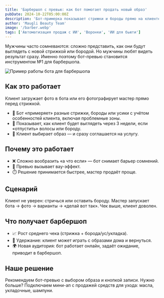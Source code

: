 ```yaml
---
title: 'Барбершоп с превью: как бот помогает продать новый образ'
pubDate: 2024-10-22T05:00:00Z
description: 'Бот-примерка показывает стрижки и бороды прямо на клиенте, снимает сомнения и повышает чек барбершопа.'
author: 'Maugli Beauty Team'
image: '/barber.webp'
tags: ['Автоматизация продаж с ИИ', 'Воронки', 'ИИ для бьюти']
---
```


Мужчины часто сомневаются: сложно представить, как они будут выглядеть с новой стрижкой или бородой. Но мужчины любят видеть результат сразу. Именно поэтому бот-превью становится инструментом №1 для барбершопа.

![Пример работы бота для барбершопа](/barber.webp)

## Как это работает

Клиент загружает фото в бота или его фотографирует мастер прямо перед стрижкой.

- 📸 Бот «примеряет» разные стрижки, бороды или усики с учётом особенностей клиента, включая проблемные зоны.
- 🎯 Показывает, как клиент будет выглядеть через 3 недели, если «отпустить» волосы или бороду.
- 💇 Клиент выбирает образ — и сразу соглашается на услугу.

## Почему это работает

- ❌ Сложно вообразить «а что если» — бот снимает барьер сомнений.
- 🤩 Превью вызывает вау-эффект.
- ⏱️ Решение принимается быстрее, мастер продаёт проще.

## Сценарий

Клиент не уверен: стричься или оставить бороду. Мастер запускает бота → фото → варианты → «делай вот так». Чек выше, клиент доволен.

## Что получает барбершоп

- 📈 Рост среднего чека (стрижка + борода/ус/укладка).
- 🔁 Удержание: клиент может играть с образами дома и вернуться.
- 🌍 Новая аудитория: бот работает онлайн, задаёт ожидание, приводит в барбершоп.

## Наше решение

Рекомендуем бот-превью с выбором образа и кнопкой записи. Нужно больше? Подключаем мини-ап с продажей средств для ухода: масла, укладочные, шампуни.
